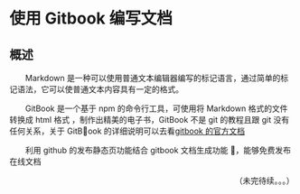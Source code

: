 # 使用 Gitbook 编写文档

## 概述

&emsp;&emsp;Markdown 是一种可以使用普通文本编辑器编写的标记语言，通过简单的标记语法，它可以使普通文本内容具有一定的格式。

&emsp;&emsp;GitBook 是一个基于 npm 的命令行工具，可使用将 Markdown 格式的文件转换成 html 格式 ，制作出精美的电子书，GitBook 不是 git 的教程且跟 git 没有任何关系，关于 GitBook 的详细说明可以去看[gitbook 的官方文档](https://toolchain.gitbook.com/config.html)

&emsp;&emsp;利用 github 的发布静态页功能结合 gitbook 文档生成功能 ，能够免费发布在线文档

<div style="text-align: right">（未完待续。。。）</div>
